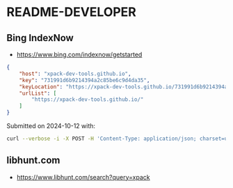 # README-DEVELOPER

## Bing IndexNow

- https://www.bing.com/indexnow/getstarted

```json
{
    "host": "xpack-dev-tools.github.io",
    "key": "731991d6b9214394a2c85be6c9d4da35",
    "keyLocation": "https://xpack-dev-tools.github.io/731991d6b9214394a2c85be6c9d4da35.txt",
    "urlList": [
        "https://xpack-dev-tools.github.io/"
    ]
}
```

Submitted on 2024-10-12 with:

```sh
curl --verbose -i -X POST -H 'Content-Type: application/json; charset=utf-8' -d '{"host": "xpack-dev-tools.github.io", "key": "731991d6b9214394a2c85be6c9d4da35", "keyLocation": "https://xpack-dev-tools.github.io/731991d6b9214394a2c85be6c9d4da35.txt",  "urlList": [ "https://xpack-dev-tools.github.io/" ]}' https://www.bing.com/indexnow
```

## libhunt.com

- https://www.libhunt.com/search?query=xpack
